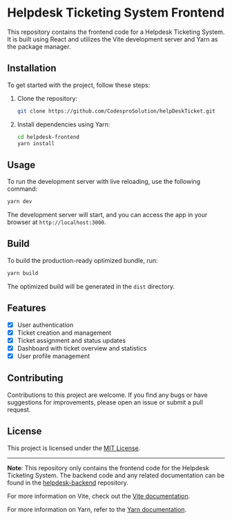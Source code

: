 # Helpdesk Ticketing System Frontend

This repository contains the frontend code for a Helpdesk Ticketing System. It
is built using React and utilizes the Vite development server and Yarn as the
package manager.

## Installation

To get started with the project, follow these steps:

1. Clone the repository:

   ```bash
   git clone https://github.com/CodesproSolution/helpDeskTicket.git
   ```

2. Install dependencies using Yarn:
   ```bash
   cd helpdesk-frontend
   yarn install
   ```

## Usage

To run the development server with live reloading, use the following command:

```bash
yarn dev
```

The development server will start, and you can access the app in your browser at
`http://localhost:3000`.

## Build

To build the production-ready optimized bundle, run:

```bash
yarn build
```

The optimized build will be generated in the `dist` directory.

## Features

- [x] User authentication
- [x] Ticket creation and management
- [x] Ticket assignment and status updates
- [x] Dashboard with ticket overview and statistics
- [x] User profile management

## Contributing

Contributions to this project are welcome. If you find any bugs or have
suggestions for improvements, please open an issue or submit a pull request.

## License

This project is licensed under the [MIT License](LICENSE).

---

**Note**: This repository only contains the frontend code for the Helpdesk
Ticketing System. The backend code and any related documentation can be found in
the [helpdesk-backend](https://github.com/your-username/helpdesk-backend)
repository.

For more information on Vite, check out the
[Vite documentation](https://vitejs.dev/).

For more information on Yarn, refer to the
[Yarn documentation](https://yarnpkg.com/).

```

```
